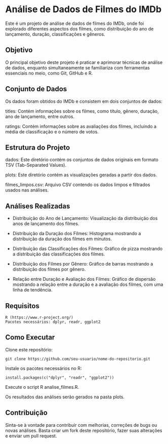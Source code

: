 # Análise de Dados de Filmes do IMDb

Este é um projeto de análise de dados de filmes do IMDb, onde foi explorado diferentes aspectos dos filmes, como distribuição do ano de lançamento, duração, classificações e gêneros.

## Objetivo

O principal objetivo deste projeto é praticar e aprimorar técnicas de análise de dados, enquanto simultaneamente se familiariza com ferramentas essenciais no meio, como Git, GitHub e R.

## Conjunto de Dados

Os dados foram obtidos do IMDb e consistem em dois conjuntos de dados:

titles: Contém informações sobre os filmes, como título, gênero, duração, ano de lançamento, entre outros.

ratings: Contém informações sobre as avaliações dos filmes, incluindo a média de classificação e o número de votos.

## Estrutura do Projeto

 dados: Este diretório contém os conjuntos de dados originais em formato TSV (Tab-Separated Values).
 
 plots: Este diretório contém as visualizações geradas a partir dos dados.
 
 filmes_limpos.csv: Arquivo CSV contendo os dados limpos e filtrados usados nas análises.

## Análises Realizadas

- Distribuição do Ano de Lançamento: Visualização da distribuição dos anos de lançamento dos filmes.

- Distribuição da Duração dos Filmes: Histograma mostrando a distribuição da duração dos filmes em minutos.

- Distribuição das Classificações dos Filmes: Gráfico de pizza mostrando a distribuição das classificações dos filmes.

- Distribuição dos Filmes por Gênero: Gráfico de barras mostrando a distribuição dos filmes por gênero.

- Relação entre Duração e Avaliação dos Filmes: Gráfico de dispersão mostrando a relação entre a duração e a avaliação dos filmes, com uma linha de tendência.


## Requisitos

    R (https://www.r-project.org/)
    Pacotes necessários: dplyr, readr, ggplot2

## Como Executar

Clone este repositório:

    git clone https://github.com/seu-usuario/nome-do-repositorio.git

Instale os pacotes necessários no R:

    install.packages(c("dplyr", "readr", "ggplot2"))
    

Execute o script R analise_filmes.R.

Os resultados das análises serão gerados na pasta plots.



## Contribuição

Sinta-se à vontade para contribuir com melhorias, correções de bugs ou novas análises. Basta criar um fork deste repositório, fazer suas alterações e enviar um pull request.


